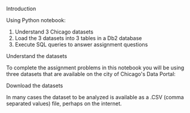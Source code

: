Introduction

Using Python notebook:

1.  Understand 3 Chicago datasets
2.  Load the 3 datasets into 3 tables in a Db2 database
3.  Execute SQL queries to answer assignment questions

Understand the datasets

To complete the assignment problems in this notebook you will be using three datasets that are available on the city of Chicago's Data Portal:

Download the datasets

In many cases the dataset to be analyzed is available as a .CSV (comma separated values) file, perhaps on the internet.
